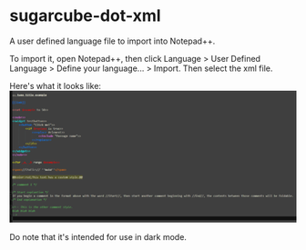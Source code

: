 # sugarcube-dot-xml
A user defined language file to import into Notepad++. 

To import it, open Notepad++, then click Language > User Defined Language > Define your language... > Import. Then select the xml file.

Here's what it looks like:
![Some colorful lines of code](https://github.com/strawberry-meowcow/sugarcube-dot-xml/blob/main/preview.png?raw=true)

Do note that it's intended for use in dark mode.
